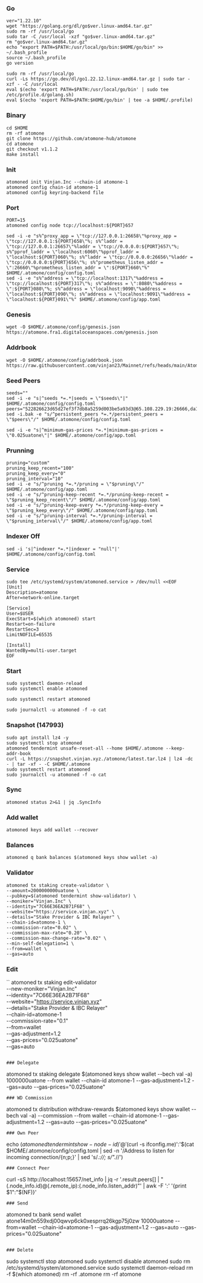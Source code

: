 ### Go
```
ver="1.22.10"
wget "https://golang.org/dl/go$ver.linux-amd64.tar.gz"
sudo rm -rf /usr/local/go
sudo tar -C /usr/local -xzf "go$ver.linux-amd64.tar.gz"
rm "go$ver.linux-amd64.tar.gz"
echo "export PATH=$PATH:/usr/local/go/bin:$HOME/go/bin" >> ~/.bash_profile
source ~/.bash_profile
go version
```
```
sudo rm -rf /usr/local/go
curl -Ls https://go.dev/dl/go1.22.12.linux-amd64.tar.gz | sudo tar -xzf - -C /usr/local
eval $(echo 'export PATH=$PATH:/usr/local/go/bin' | sudo tee /etc/profile.d/golang.sh)
eval $(echo 'export PATH=$PATH:$HOME/go/bin' | tee -a $HOME/.profile)
```
### Binary
```
cd $HOME
rm -rf atomone
git clone https://github.com/atomone-hub/atomone
cd atomone
git checkout v1.1.2
make install
```
### Init
```
atomoned init Vinjan.Inc --chain-id atomone-1
atomoned config chain-id atomone-1
atomoned config keyring-backend file
```
### Port
```
PORT=15
atomoned config node tcp://localhost:${PORT}657
```
```
sed -i -e "s%^proxy_app = \"tcp://127.0.0.1:26658\"%proxy_app = \"tcp://127.0.0.1:${PORT}658\"%; s%^laddr = \"tcp://127.0.0.1:26657\"%laddr = \"tcp://0.0.0.0:${PORT}657\"%; s%^pprof_laddr = \"localhost:6060\"%pprof_laddr = \"localhost:${PORT}060\"%; s%^laddr = \"tcp://0.0.0.0:26656\"%laddr = \"tcp://0.0.0.0:${PORT}656\"%; s%^prometheus_listen_addr = \":26660\"%prometheus_listen_addr = \":${PORT}660\"%" $HOME/.atomone/config/config.toml
sed -i -e "s%^address = \"tcp://localhost:1317\"%address = \"tcp://localhost:${PORT}317\"%; s%^address = \":8080\"%address = \":${PORT}080\"%; s%^address = \"localhost:9090\"%address = \"localhost:${PORT}090\"%; s%^address = \"localhost:9091\"%address = \"localhost:${PORT}091\"%" $HOME/.atomone/config/app.toml
```
### Genesis
```
wget -O $HOME/.atomone/config/genesis.json  https://atomone.fra1.digitaloceanspaces.com/genesis.json
```
### Addrbook
```
wget -O $HOME/.atomone/config/addrbook.json https://raw.githubusercontent.com/vinjan23/Mainnet/refs/heads/main/Atomone/addrbook.json
```

### Seed Peers
```
seeds=""
sed -i -e "s|^seeds *=.*|seeds = \"$seeds\"|" $HOME/.atomone/config/config.toml
peers="522826623d65d27ef3f7db8a5259d003be5a93d3@65.108.229.19:26666,da165aaeac3adbc9845879e06f336c2668c5d915@65.21.214.84:9756,ca1d8ab2fdc1cbff4c8283ddbcc8fd53a7d9a254@65.21.215.167:26656,a31d85900f6562b3a8b275617359643a5607ed40@146.70.243.163:26656,2c02f0e92e00a7fdacdfafb1919b3424047b1701@45.87.107.24:27656,e726816f42831689eab9378d5d577f1d06d25716@169.155.46.27:26656,b90fcf4e43c0ff1f3c921698001828c93d6252e1@158.69.125.73:11256,35ecbcf9d8377ca2298cbe7a81eb57e520eb2154@152.53.33.96:26656,d3adcf9eee8665ee2d3108f721b3613cdd18c3a3@23.227.223.49:26656,9e6916423eaa4302127a0b7cb518ead4f8b98fd8@89.109.112.42:30656,e1b058e5cfa2b836ddaa496b10911da62dcf182e@164.152.161.227:26656,d4fedcd6918becd7804e7ccaad3d71237edfbb46@144.76.92.22:10656,0b209dd07b07e4754b8763a2cde80eb02a87bee5@65.109.97.51:26656,5ad3d484730844e66f15926c4fcc006c77b53ddd@88.99.137.151:26656,11024dd977b88f92432dd27bb671c8ab39caa511@65.21.15.238:27656,2ff3c369e3acdabbc371ee462cdf5c9d45a0c582@178.79.157.65:26656,4a89ad49b77cb751f02825f21b95c77b7bdb8e27@107.155.98.206:60856,e28ee47043a193f67fa9598a47a32494c5382a12@164.92.105.245:26656"
sed -i.bak -e "s/^persistent_peers *=.*/persistent_peers = \"$peers\"/" $HOME/.atomone/config/config.toml
```
```
sed -i -e "s|^minimum-gas-prices *=.*|minimum-gas-prices = \"0.025uatone\"|" $HOME/.atomone/config/app.toml
```

### Prunning
```
pruning="custom"
pruning_keep_recent="100"
pruning_keep_every="0"
pruning_interval="10"
sed -i -e "s/^pruning *=.*/pruning = \"$pruning\"/" $HOME/.atomone/config/app.toml
sed -i -e "s/^pruning-keep-recent *=.*/pruning-keep-recent = \"$pruning_keep_recent\"/" $HOME/.atomone/config/app.toml
sed -i -e "s/^pruning-keep-every *=.*/pruning-keep-every = \"$pruning_keep_every\"/" $HOME/.atomone/config/app.toml
sed -i -e "s/^pruning-interval *=.*/pruning-interval = \"$pruning_interval\"/" $HOME/.atomone/config/app.toml
```
### Indexer Off
```
sed -i 's|^indexer *=.*|indexer = "null"|' $HOME/.atomone/config/config.toml
```
### Service
```
sudo tee /etc/systemd/system/atomoned.service > /dev/null <<EOF
[Unit]
Description=atomone
After=network-online.target

[Service]
User=$USER
ExecStart=$(which atomoned) start
Restart=on-failure
RestartSec=3
LimitNOFILE=65535

[Install]
WantedBy=multi-user.target
EOF
```
### Start
```
sudo systemctl daemon-reload
sudo systemctl enable atomoned
```
```
sudo systemctl restart atomoned
```
```
sudo journalctl -u atomoned -f -o cat
```
### Snapshot (147993)
```
sudo apt install lz4 -y
sudo systemctl stop atomoned
atomoned tendermint unsafe-reset-all --home $HOME/.atomone --keep-addr-book
curl -L https://snapshot.vinjan.xyz./atomone/latest.tar.lz4 | lz4 -dc - | tar -xf - -C $HOME/.atomone
sudo systemctl restart atomoned
sudo journalctl -u atomoned -f -o cat
```
### Sync
```
atomoned status 2>&1 | jq .SyncInfo
```
### Add wallet
```
atomoned keys add wallet --recover
```
### Balances
```
atomoned q bank balances $(atomoned keys show wallet -a)
```
### Validator
```
atomoned tx staking create-validator \
--amount=2000000000uatone \
--pubkey=$(atomoned tendermint show-validator) \
--moniker="Vinjan.Inc" \
--identity="7C66E36EA2B71F68" \
--website="https://service.vinjan.xyz" \
--details="Stake Provider & IBC Relayer" \
--chain-id=atomone-1 \
--commission-rate="0.02" \
--commission-max-rate="0.20" \
--commission-max-change-rate="0.02" \
--min-self-delegation=1 \
--from=wallet \
--gas=auto
```
### Edit
``
atomoned tx staking edit-validator \
--new-moniker="Vinjan.Inc" \
--identity="7C66E36EA2B71F68" \
--website="https://service.vinjan.xyz" \
--details="Stake Provider & IBC Relayer" \
--chain-id=atomone-1 \
--commission-rate="0.1" \
--from=wallet \
--gas-adjustment=1.2 \
--gas-prices="0.025uatone" \
--gas=auto
```

### Delegate
```
atomoned tx staking delegate $(atomoned keys show wallet --bech val -a) 1000000uatone --from wallet --chain-id atomone-1 --gas-adjustment=1.2 --gas=auto --gas-prices="0.025uatone"
```
### WD Commission
```
atomoned tx distribution withdraw-rewards $(atomoned keys show wallet --bech val -a) --commission --from wallet --chain-id atomone-1 --gas-adjustment=1.2 --gas=auto --gas-prices="0.025uatone"
```
### Own Peer
```
echo $(atomoned tendermint show-node-id)'@'$(curl -s ifconfig.me)':'$(cat $HOME/.atomone/config/config.toml | sed -n '/Address to listen for incoming connection/{n;p;}' | sed 's/.*://; s/".*//')
```
### Connect Peer
```
curl -sS http://localhost:15657/net_info | jq -r '.result.peers[] | "\(.node_info.id)@\(.remote_ip):\(.node_info.listen_addr)"' | awk -F ':' '{print $1":"$(NF)}'
```
### Send
```
atomoned tx bank send wallet atone14m0n559xdj00qwvp6ck0xesprrq26kgp75j0zw 10000uatone --from=wallet --chain-id=atomone-1 --gas-adjustment=1.2 --gas=auto --gas-prices="0.025uatone"
```

### Delete
```
sudo systemctl stop atomoned
sudo systemctl disable atomoned
sudo rm /etc/systemd/system/atomoned.service
sudo systemctl daemon-reload
rm -f $(which atomoned)
rm -rf .atomone
rm -rf atomone
```




